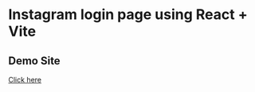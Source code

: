 # Instagram login page using React + Vite

## Demo Site

[ Click here ](https://instagramloginreact.netlify.app/)

